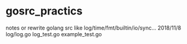 # gosrc_practics
notes or rewrite golang src like log/time/fmt/builtin/io/sync...
2018/11/8 log/log.go log_test.go example_test.go
